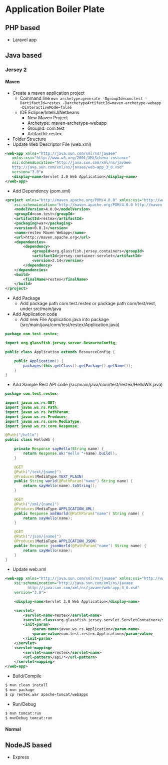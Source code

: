 # Application Boiler Plate

## PHP based

* Laravel app

## Java based

### Jersey 2
#### Maven
* Create a maven application project
  * Command line 
```mvn archetype:generate -DgroupId=com.test -DartifactId=restex -DarchetypeArtifactId=maven-archetype-webapp -DinteractiveMode=false```
  * IDE Eclipse/IntelliJ/Netbeans
    * New Maven Project
    * Archetype: maven-archetype-webapp
    * GroupId: com.test
    * ArtifactId: restex
* Folder Structure
* Update Web Descriptor File (web.xml)
```xml
<web-app xmlns="http://java.sun.com/xml/ns/javaee"
   xmlns:xsi="http://www.w3.org/2001/XMLSchema-instance"
   xsi:schemaLocation="http://java.sun.com/xml/ns/javaee 
   http://java.sun.com/xml/ns/javaee/web-app_3_0.xsd"
   version="3.0">
   <display-name>Servlet 3.0 Web Application</display-name>
</web-app>
```
* Add Dependency (pom.xml)
```xml
<project xmlns="http://maven.apache.org/POM/4.0.0" xmlns:xsi="http://www.w3.org/2001/XMLSchema-instance"
	xsi:schemaLocation="http://maven.apache.org/POM/4.0.0 http://maven.apache.org/maven-v4_0_0.xsd">
	<modelVersion>4.0.0</modelVersion>
	<groupId>com.test</groupId>
	<artifactId>restex</artifactId>
	<packaging>war</packaging>
	<version>0.0.1</version>
	<name>restex Maven Webapp</name>
	<url>http://maven.apache.org</url>
	<dependencies>
		<dependency>
			<groupId>org.glassfish.jersey.containers</groupId>
			<artifactId>jersey-container-servlet</artifactId>
			<version>2.14</version>
		</dependency>
	</dependencies>
	<build>
		<finalName>restex</finalName>
	</build>
</project>
```
* Add Package
  * Add package path com.test.restex or package path com/test/rest, under src/main/java
* Add Application code
  * Add new File Application.java into package (src/main/java/com/test/restex/Application.java)
```java
package com.test.restex;

import org.glassfish.jersey.server.ResourceConfig;

public class Application extends ResourceConfig {

	public Application() {
		packages(this.getClass().getPackage().getName());
	}
}

```
* Add Sample Rest API code (src/main/java/com/test/restex/HelloWS.java)
```java
package com.test.restex;

import javax.ws.rs.GET;
import javax.ws.rs.Path;
import javax.ws.rs.PathParam;
import javax.ws.rs.Produces;
import javax.ws.rs.core.MediaType;
import javax.ws.rs.core.Response;

@Path("/hello")
public class HelloWS {

	private Response sayHello(String name) {
		return Response.ok("Hello "+name).build();
	}

	@GET
	@Path("/text/{name}")
	@Produces(MediaType.TEXT_PLAIN)
	public String world(@PathParam("name") String name) {
		return sayHello(name).toString();
	}

	@GET
	@Path("/xml/{name}")
	@Produces(MediaType.APPLICATION_XML)
	public Response xmlWorld(@PathParam("name") String name) {
		return sayHello(name);
	}

	@GET
	@Path("/json/{name}")
	@Produces(MediaType.APPLICATION_JSON)
	public Response jsonWorld(@PathParam("name") String name) {
		return sayHello(name);
	}
}
```
* Update web.xml
```xml
<web-app xmlns="http://java.sun.com/xml/ns/javaee" xmlns:xsi="http://www.w3.org/2001/XMLSchema-instance"
	xsi:schemaLocation="http://java.sun.com/xml/ns/javaee 
          http://java.sun.com/xml/ns/javaee/web-app_3_0.xsd"
	version="3.0">

	<display-name>Servlet 3.0 Web Application</display-name>

	<servlet>
		<servlet-name>restex</servlet-name>
		<servlet-class>org.glassfish.jersey.servlet.ServletContainer</servlet-class>
		<init-param>
			<param-name>javax.ws.rs.Application</param-name>
			<param-value>com.test.restex.Application</param-value>
		</init-param>
	</servlet>
	<servlet-mapping>
		<servlet-name>restex</servlet-name>
		<url-pattern>/api/*</url-pattern>
	</servlet-mapping>
</web-app>
```
* Build/Compile
```sh
$ mvn clean install
$ mvn package
$ cp restex.war apache-tomcat/webapps
```
* Run/Debug
```sh
$ mvn tomcat:run
$ mvnDebug tomcat:run
```
#### Normal

## NodeJS based

* Express
